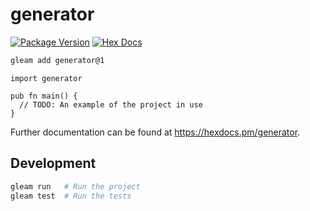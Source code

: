# generator

[![Package Version](https://img.shields.io/hexpm/v/generator)](https://hex.pm/packages/generator)
[![Hex Docs](https://img.shields.io/badge/hex-docs-ffaff3)](https://hexdocs.pm/generator/)

```sh
gleam add generator@1
```
```gleam
import generator

pub fn main() {
  // TODO: An example of the project in use
}
```

Further documentation can be found at <https://hexdocs.pm/generator>.

## Development

```sh
gleam run   # Run the project
gleam test  # Run the tests
```
